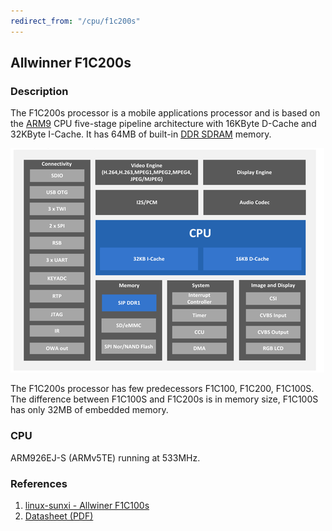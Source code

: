 ```yaml
---
redirect_from: "/cpu/f1c200s"
---
```


## Allwinner F1C200s

### Description

The F1C200s processor is a mobile applications processor and is based on the [ARM9](https://en.wikipedia.org/wiki/ARM9) CPU five-stage pipeline architecture with 16KByte D-Cache
and 32KByte I-Cache. It has 64MB of built-in [DDR SDRAM](https://en.wikipedia.org/wiki/Synchronous_dynamic_random-access_memory#DDR) memory.

![structure](assets/images/f1c200s.png)

The F1C200s processor has few predecessors F1C100, F1C200, F1C100S. The difference between F1C100S and F1C200s is in memory size, F1C100S has only 32MB of embedded memory.

### CPU

ARM926EJ-S (ARMv5TE) running at 533MHz. 

### References

1. [linux-sunxi - Allwiner F1C100s](https://linux-sunxi.org/F1C100s)
2. [Datasheet (PDF)](https://linux-sunxi.org/File:Allwinner_F1C200s_Datasheet_V1.1.pdf)

